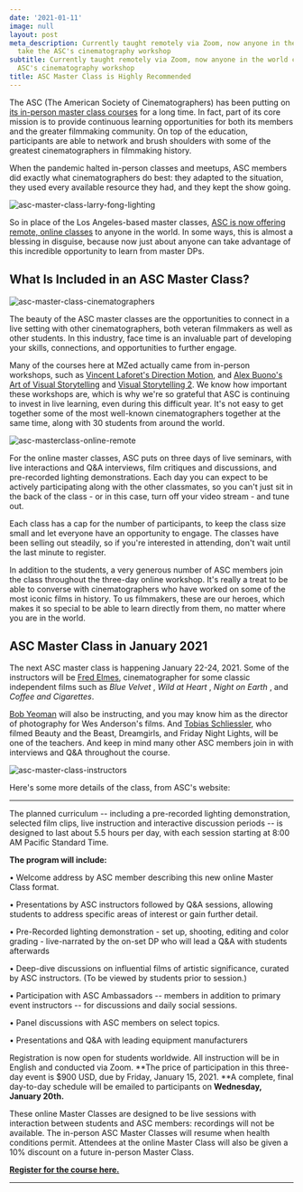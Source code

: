 ```yaml
---
date: '2021-01-11'
image: null
layout: post
meta_description: Currently taught remotely via Zoom, now anyone in the world can
  take the ASC's cinematography workshop
subtitle: Currently taught remotely via Zoom, now anyone in the world can take the
  ASC's cinematography workshop
title: ASC Master Class is Highly Recommended
---
```


The ASC (The American Society of Cinematographers) has been putting on [its in-person master class courses](https://theasc.com/asc/education/master-class) for a long time. In fact, part of its core mission is to provide continuous learning opportunities for both its members and the greater filmmaking community. On top of the education, participants are able to network and brush shoulders with some of the greatest cinematographers in filmmaking history.

When the pandemic halted in-person classes and meetups, ASC members did exactly what cinematographers do best: they adapted to the situation, they used every available resource they had, and they kept the show going.

![asc-master-class-larry-fong-lighting](https://mzed-cdn1.sfo2.cdn.digitaloceanspaces.com/images/news/asc-master-class-larry-fong-lighting.jpg)

So in place of the Los Angeles-based master classes, [ASC is now offering remote, online classes](https://store.ascmag.com/collections/master-classes/products/asc-online-master-class-january-22-24-2020) to anyone in the world. In some ways, this is almost a blessing in disguise, because now just about anyone can take advantage of this incredible opportunity to learn from master DPs.

 

## **What Is Included in an ASC Master Class?**

 

![asc-master-class-cinematographers](https://mzed-cdn1.sfo2.cdn.digitaloceanspaces.com/images/news/asc-american-society-cinematographers.jpg)

The beauty of the ASC master classes are the opportunities to connect in a live setting with other cinematographers, both veteran filmmakers as well as other students. In this industry, face time is an invaluable part of developing your skills, connections, and opportunities to further engage. 

Many of the courses here at MZed actually came from in-person workshops, such as [Vincent Laforet's Direction Motion](/courses/vincent-laforet-directing-motion), and [Alex Buono's Art of Visual Storytelling](/courses/art-of-visual-storytelling/) and [Visual Storytelling 2](/courses/visual-storytelling-2). We know how important these workshops are, which is why we're so grateful that ASC is continuing to invest in live learning, even during this difficult year. It's not easy to get together some of the most well-known cinematographers together at the same time, along with 30 students from around the world.

![asc-masterclass-online-remote](https://mzed-cdn1.sfo2.cdn.digitaloceanspaces.com/images/news/asc-masterclass-online-remote.jpg)

For the online master classes, ASC puts on three days of live seminars, with live interactions and Q&A interviews, film critiques and discussions, and pre-recorded lighting demonstrations. Each day you can expect to be actively participating along with the other classmates, so you can't just sit in the back of the class - or in this case, turn off your video stream - and tune out.

Each class has a cap for the number of participants, to keep the class size small and let everyone have an opportunity to engage. The classes have been selling out steadily, so if you're interested in attending, don't wait until the last minute to register.

In addition to the students, a very generous number of ASC members join the class throughout the three-day online workshop. It's really a treat to be able to converse with cinematographers who have worked on some of the most iconic films in history. To us filmmakers, these are our heroes, which makes it so special to be able to learn directly from them, no matter where you are in the world.

## **ASC Master Class in January 2021**

The next ASC master class is happening January 22-24, 2021. Some of the instructors will be [Fred Elmes](https://www.imdb.com/name/nm0005695/), cinematographer for some classic independent films such as _Blue Velvet_ , _Wild at Heart_ , _Night on Earth_ , and _Coffee and Cigarettes_.

[Bob Yeoman](http://www.imdb.com/name/nm0005934/) will also be instructing, and you may know him as the director of photography for Wes Anderson's films. And [Tobias Schliessler](https://www.imdb.com/name/nm0005859), who filmed Beauty and the Beast, Dreamgirls, and Friday Night Lights, will be one of the teachers. And keep in mind many other ASC members join in with interviews and Q&A throughout the course.

![asc-master-class-instructors](https://mzed-cdn1.sfo2.cdn.digitaloceanspaces.com/images/news/asc-master-class-instructors.jpg)

Here's some more details of the class, from ASC's website:

* * *

The planned curriculum -- including a pre-recorded lighting demonstration, selected film clips, live instruction and interactive discussion periods -- is designed to last about 5.5 hours per day, with each session starting at 8:00 AM Pacific Standard Time.

 

**The program will include:**

• Welcome address by ASC member describing this new online Master Class format.

• Presentations by ASC instructors followed by Q&A sessions, allowing students to address specific areas of interest or gain further detail.

• Pre-Recorded lighting demonstration - set up, shooting, editing and color grading - live-narrated by the on-set DP who will lead a Q&A with students afterwards

• Deep-dive discussions on influential films of artistic significance, curated by ASC instructors. (To be viewed by students prior to session.)

• Participation with ASC Ambassadors -- members in addition to primary event instructors -- for discussions and daily social sessions.

• Panel discussions with ASC members on select topics.

• Presentations and Q&A with leading equipment manufacturers

 

Registration is now open for students worldwide. All instruction will be in English and conducted via Zoom. **The price of participation in this three-day event is $900 USD, due by Friday, January 15, 2021.  **A complete, final day-to-day schedule will be emailed to participants on **Wednesday, January 20th.**

These online Master Classes are designed to be live sessions with interaction between students and ASC members: recordings will not be available. The in-person ASC Master Classes will resume when health conditions permit. Attendees at the online Master Class will also be given a 10% discount on a future in-person Master Class. 

 

[**Register for the course here.**](https://store.ascmag.com/collections/master-classes/products/asc-online-master-class-january-22-24-2020)

 

* * *